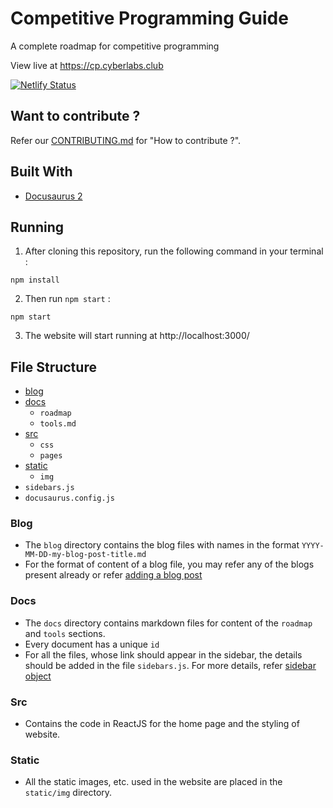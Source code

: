 # Competitive Programming Guide

A complete roadmap for competitive programming

View live at https://cp.cyberlabs.club

[![Netlify Status](https://api.netlify.com/api/v1/badges/eabe06b5-4428-4df6-801b-79c13d17b951/deploy-status)](https://app.netlify.com/sites/cp-cyberlabs/deploys)

## Want to contribute ?

Refer our [CONTRIBUTING.md](https://github.com/Cyber-Labs/cp-roadmap/blob/master/CONTRIBUTING.md) for "How to contribute ?".

## Built With

- [Docusaurus 2](https://v2.docusaurus.io/)

## Running

1. After cloning this repository, run the following command in your terminal :

```
npm install
```

2. Then run `npm start` :

```
npm start
```

3. The website will start running at http://localhost:3000/

## File Structure

- [blog](#blog)
- [docs](#docs)
  - `roadmap`
  - `tools.md`
- [src](#src)
  - `css`
  - `pages`
- [static](#static)
  - `img`
- `sidebars.js`
- `docusaurus.config.js`

### Blog

- The `blog` directory contains the blog files with names in the format `YYYY-MM-DD-my-blog-post-title.md`
- For the format of content of a blog file, you may refer any of the blogs present already or refer [adding a blog post](https://v2.docusaurus.io/docs/blog/#adding-posts)

### Docs

- The `docs` directory contains markdown files for content of the `roadmap` and `tools` sections.
- Every document has a unique `id`
- For all the files, whose link should appear in the sidebar, the details should be added in the file `sidebars.js`. For more details, refer [sidebar object](https://v2.docusaurus.io/docs/docs-introduction#sidebar-object)

### Src

- Contains the code in ReactJS for the home page and the styling of website.

### Static

- All the static images, etc. used in the website are placed in the `static/img` directory.
